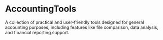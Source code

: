 # AccountingTools
A collection of practical and user-friendly tools designed for general accounting purposes, including features like file comparison, data analysis, and financial reporting support.
